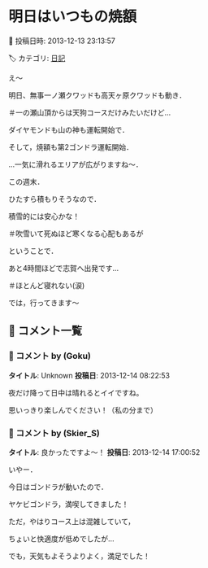 # 明日はいつもの焼額

📅 投稿日時: 2013-12-13 23:13:57

🏷️ カテゴリ: [日記](cc4b5682fb7b8b144980957a978653fb0.md)

え～





明日、無事一ノ瀬クワッドも高天ヶ原クワッドも動き．


＃一の瀬山頂からは天狗コースだけみたいだけど…


ダイヤモンドも山の神も運転開始で．


そして，焼額も第2ゴンドラ運転開始．


…一気に滑れるエリアが広がりますね～．





この週末．


ひたすら積もりそうなので．


積雪的には安心かな！


＃吹雪いて死ぬほど寒くなる心配もあるが





ということで．


あと4時間ほどで志賀へ出発です…


＃ほとんど寝れない(涙)





では，行ってきます～

## 💬 コメント一覧

### 💬 コメント by (Goku)
**タイトル**: Unknown
**投稿日**: 2013-12-14 08:22:53

夜だけ降って日中は晴れるとイイですね。



思いっきり楽しんでください！（私の分まで）

### 💬 コメント by (Skier_S)
**タイトル**: 良かったですよ～！
**投稿日**: 2013-12-14 17:00:52

いやー．

今日はゴンドラが動いたので．

ヤケビゴンドラ，満喫してきました！

ただ，やはりコース上は混雑していて，

ちょいと快適度が低めでしたが…



でも，天気もよそうよりよく，満足でした！

